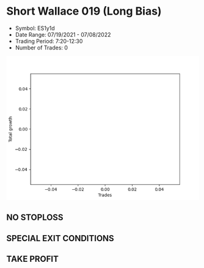 # Short Wallace 019 (Long Bias)
- Symbol: ES1y1d
- Date Range: 07/19/2021 - 07/08/2022
- Trading Period: 7:20-12:30
- Number of Trades: 0

![Plot](ShortWallace019ES1y1d(LongBias).png)
## NO STOPLOSS









## SPECIAL EXIT CONDITIONS 


## TAKE PROFIT









